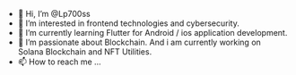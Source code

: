- 👋 Hi, I’m @Lp700ss
- 👀 I’m interested in frontend technologies and cybersecurity.
- 🌱 I’m currently learning Flutter for Android / ios application development.
- 💞️ I’m passionate about Blockchain. And i am currently working on Solana Blockchain and NFT Utilities.
- 📫 How to reach me ...

<!---
Lp700ss/Lp700ss is a ✨ special ✨ repository because its `README.md` (this file) appears on your GitHub profile.
You can click the Preview link to take a look at your changes.
--->
